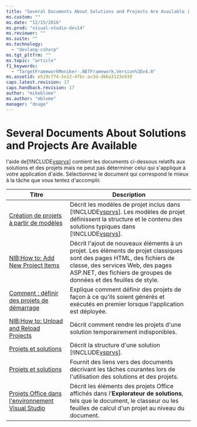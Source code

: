 ```yaml
---
title: "Several Documents About Solutions and Projects Are Available | Microsoft Docs"
ms.custom: ""
ms.date: "12/15/2016"
ms.prod: "visual-studio-dev14"
ms.reviewer: ""
ms.suite: ""
ms.technology: 
  - "devlang-csharp"
ms.tgt_pltfrm: ""
ms.topic: "article"
f1_keywords: 
  - "TargetFrameworkMoniker-.NETFramework,Version%3Dv4.0"
ms.assetid: e519c774-5e12-47bc-ac3d-d66a3123e939
caps.latest.revision: 17
caps.handback.revision: 17
author: "mikeblome"
ms.author: "mblome"
manager: "douge"
---
```

# Several Documents About Solutions and Projects Are Available
l'aide de[!INCLUDE[vsprvs](../code-quality/includes/vsprvs_md.md)] contient les documents ci\-dessous relatifs aux solutions et des projets mais ne peut pas déterminer celui qui s'applique à votre application d'aide.  Sélectionnez le document qui correspond le mieux à la tâche que vous tentez d'accomplir.  
  
|Titre|Description|  
|-----------|-----------------|  
|[Création de projets à partir de modèles](http://msdn.microsoft.com/fr-fr/7c36d86a-6b79-4480-8228-0f925f1204b2)|Décrit les modèles de projet inclus dans [!INCLUDE[vsprvs](../code-quality/includes/vsprvs_md.md)].  Les modèles de projet définissent la structure et le contenu des solutions typiques dans [!INCLUDE[vsprvs](../code-quality/includes/vsprvs_md.md)].|  
|[NIB:How to: Add New Project Items](http://msdn.microsoft.com/fr-fr/63d3e16b-de6e-4bb5-a0e3-ecec762201ce)|Décrit l'ajout de nouveaux éléments à un projet.  Les éléments de projet classiques sont des pages HTML, des fichiers de classe, des services Web, des pages ASP.NET, des fichiers de groupes de données et des feuilles de style.|  
|[Comment : définir des projets de démarrage](http://msdn.microsoft.com/fr-fr/31465836-0911-48db-a5d9-e456b635e970)|Explique comment définir des projets de façon à ce qu'ils soient générés et exécutés en premier lorsque l'application est déployée.|  
|[NIB:How to: Unload and Reload Projects](http://msdn.microsoft.com/fr-fr/abc0155b-8fcb-4ffc-95b6-698518a7100b)|Décrit comment rendre les projets d'une solution temporairement indisponibles.|  
|[Projets et solutions](../ide/solutions-and-projects-in-visual-studio.md)|Décrit la structure d'une solution [!INCLUDE[vsprvs](../code-quality/includes/vsprvs_md.md)].|  
|[Projets et solutions](../ide/solutions-and-projects-in-visual-studio.md)|Fournit des liens vers des documents décrivant les tâches courantes lors de l'utilisation des solutions et des projets.|  
|[Projets Office dans l'environnement Visual Studio](/office-dev/office-dev/office-projects-in-the-visual-studio-environment)|Décrit les éléments des projets Office affichés dans l'**Explorateur de solutions**, tels que le document, le classeur ou les feuilles de calcul d'un projet au niveau du document.|